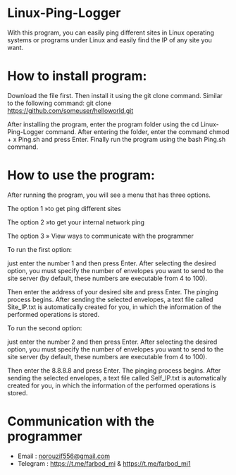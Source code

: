 # Linux-Ping-Logger
With this program, you can easily ping different sites in Linux operating systems or programs under Linux and easily find the IP of any site you want.

# How to install program:

Download the file first.
Then install it using the git clone command. Similar to the following command:
git clone https://github.com/someuser/helloworld.git

After installing the program, enter the program folder using the cd Linux-Ping-Logger command.
After entering the folder, enter the command chmod + x Ping.sh and press Enter.
Finally run the program using the bash Ping.sh command.

# How to use the program:

After running the program, you will see a menu that has three options.

The option 1 »to get ping different sites

The option 2 »to get your internal network ping

The option 3 » View ways to communicate with the programmer

To run the first option:

just enter the number 1 and then press Enter.
After selecting the desired option, you must specify the number of envelopes you want to send to the site server (by default, these numbers are executable from 4 to 100).

Then enter the address of your desired site and press Enter.
The pinging process begins.
After sending the selected envelopes, a text file called Site_IP.txt is automatically created for you, in which the information of the performed operations is stored.


To run the second option:

just enter the number 2 and then press Enter.
After selecting the desired option, you must specify the number of envelopes you want to send to the site server (by default, these numbers are executable from 4 to 100).

Then enter the 8.8.8.8 and press Enter.
The pinging process begins.
After sending the selected envelopes, a text file called Self_IP.txt is automatically created for you, in which the information of the performed operations is stored.

# Communication with the programmer
- Email : norouzif556@gmail.com
- Telegram : https://t.me/farbod_mi & https://t.me/farbod_mi1
